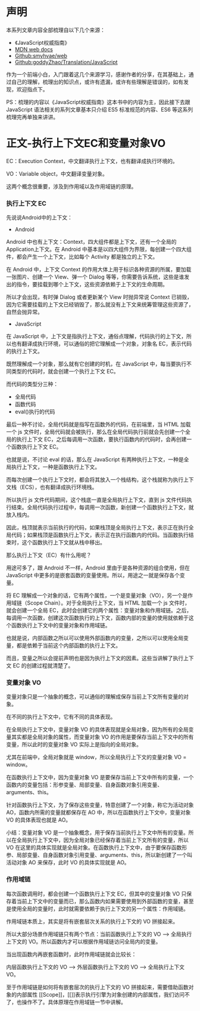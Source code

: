# 声明

本系列文章内容全部梳理自以下几个来源：

- 《JavaScript权威指南》
- [MDN web docs](https://developer.mozilla.org/zh-CN/docs/Web)
- [Github:smyhvae/web](https://github.com/smyhvae/Web)
- [Github:goddyZhao/Translation/JavaScript](https://github.com/goddyZhao/Translation/tree/master/JavaScript)

作为一个前端小白，入门跟着这几个来源学习，感谢作者的分享，在其基础上，通过自己的理解，梳理出的知识点，或许有遗漏，或许有些理解是错误的，如有发现，欢迎指点下。

PS：梳理的内容以《JavaScript权威指南》这本书中的内容为主，因此接下去跟 JavaScript 语法相关的系列文章基本只介绍 ES5 标准规范的内容、ES6 等这系列梳理完再单独来讲讲。

# 正文-执行上下文EC和变量对象VO

EC：Execution Context，中文翻译执行上下文，也有翻译成执行环境的。

VO：Variable object，中文翻译变量对象。

这两个概念很重要，涉及到作用域以及作用域链的原理。

### 执行上下文 EC

先说说Android中的上下文： 

- Android

Android 中也有上下文：Context，四大组件都是上下文，还有一个全局的 Application上下文。在 Android 中基本是以四大组件为界限，每创建一个四大组件，都会产生一个上下文，比如每个 Activity 都是独立的上下文。

在 Android 中，上下文 Context 的作用大体上用于标识各种资源的所属，要加载一张图片、创建一个 View、弹一个 Dialog 等等，你需要告诉系统，这些是谁发出的指令，要挂载到哪个上下文，这些资源依赖于上下文的生命周期。

所以才会出现，有时弹 Dialog 或者更新某个 View 时抛异常说 Context 已销毁，因为它需要挂载的上下文已经销毁了，那么就没有上下文来统筹管理这些资源了，自然会抛异常。

- JavaScript

在 JavaScript 中，上下文是指执行上下文，通俗点理解，代码执行的上下文，所以也有翻译成执行环境，可以通俗的把它理解成一个对象，对象名 EC，表示代码的执行上下文。

既然理解成一个对象，那么就有它创建的时机，在 JavaScript 中，每当要执行不同类型的代码时，就会创建一个执行上下文 EC。

而代码的类型分三种：

- 全局代码
- 函数代码
- eval()执行的代码

最后一种不讨论，全局代码就是指写在函数外的代码，在前端里，当 HTML 加载一个 js 文件时，全局代码就会被执行，那么在全局代码执行前就会先创建一个全局的执行上下文 EC，之后每调用一次函数，要执行函数内的代码时，会再创建一个函数执行上下文 EC。

也就是说，不讨论 eval 的话，那么在 JavaScript 有两种执行上下文，一种是全局执行上下文，一种是函数执行上下文。

而每次创建一个执行上下文时，都会将其放入一个栈结构，这个栈就称为执行上下文栈（ECS），也有翻译成执行环境栈。

所以执行 js 文件代码期间，这个栈底一直是全局执行上下文，直到 js 文件代码执行结束。全局代码执行过程中，每调用一次函数，新创建一个函数执行上下文，就放入栈内。

因此，栈顶就表示当前执行的代码，如果栈顶是全局执行上下文，表示正在执行全局代码；如果栈顶是函数执行上下文，表示正在执行函数内的代码。当函数执行结束时，这个函数执行上下文就从栈中移出。

那么执行上下文（EC）有什么用呢？

用途可多了，跟 Android 不一样，Android 里由于是各种资源的组合使用，但在 JavaScript 中更多的是嵌套函数的变量使用。所以，用途之一就是保存各个变量。

将 EC 理解成一个对象的话，它有两个属性，一个是变量对象（VO），另一个是作用域链（Scope Chain）。对于全局执行上下文，当 HTML 加载一个 js 文件时，就会创建一个全局 EC，此时会创建它的两个属性：变量对象和作用域链。之后，每调用一次函数，创建这次函数执行的上下文，函数内部的变量的使用就依赖于这个函数执行上下文中的变量对象和作用域链。

也就是说，内部函数之所以可以使用外部函数内的变量，之所以可以使用全局变量，都是依赖于当前这个内部函数的执行上下文。

而且，变量之所以会提前声明也是因为执行上下文的因素。这些当讲解了执行上下文 EC 的创建过程就清楚了。

### 变量对象 VO

变量对象只是一个抽象的概念，可以通俗的理解成保存当前上下文所有变量的对象。

在不同的执行上下文中，它有不同的具体表现。

在全局执行上下文中，变量对象 VO 的具体表现就是全局对象，因为所有的全局变量其实都是全局对象的属性，而变量对象 VO 的作用是要保存当前上下文中的所有变量，所以此时的变量对象 VO 实际上是指向的全局对象。

尤其在前端中，全局对象就是 window，所以全局执行上下文的变量对象 VO = window。

在函数执行上下文中，因为变量对象 VO 是要保存当前上下文中所有的变量，一个函数内的变量包括：形参变量、局部变量、自身函数对象引用变量、arguments、this。

针对函数执行上下文，为了保存这些变量，特意创建了一个对象，称它为活动对象 AO，函数内所需的变量就都保存在 AO 中，所以在函数执行上下文中，变量对象 VO 的具体表现也就是 AO。

小结：变量对象 VO 是一个抽象概念，用于保存当前执行上下文中所有的变量。所以在全局执行上下文中，因为全局对象已经保存着当前上下文所有的变量，所以 VO 在这里的具体实现就是全局对象。在函数执行上下文中，由于要保存函数形参、局部变量、自身函数对象引用变量、arguments、this，所以新创建了一个叫活动对象 AO 来保存，此时 VO 的具体实现就是 AO。

### 作用域链

每次函数调用时，都会创建一个函数执行上下文 EC，但其中的变量对象 VO 只保存着当前上下文中的变量而已，那么函数内如果需要使用到外部函数的变量，甚至是使用全局的变量时，此时就需要依赖于执行上下文的另一个属性：作用域链。

作用域链本质上，其实是将有嵌套层次关系的执行上下文的 VO 拼接起来。

所以大部分场景作用域链只有两个节点：当前函数执行上下文的 VO –> 全局执行上下文的 VO。所以函数内才可以根据作用域链访问全局内的变量。

当出现函数内再嵌套函数时，此时作用域链就会比较长：

内层函数执行上下文的 VO –> 外层函数执行上下文的 VO –> 全局执行上下文 VO。

至于作用域链是如何将有嵌套层次的执行上下文的 VO 拼接起来，需要借助函数对象的内部属性 [[Scope]]，[[]]表示执行引擎为对象创建的内部属性，我们访问不了，也操作不了。具体原理在作用域链一节中讲解。